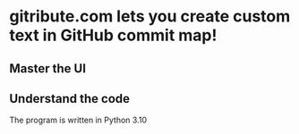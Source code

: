 # gitribute.com lets you create custom text in GitHub commit map!
 
## Master the UI

## Understand the code 

The program is written in Python 3.10

